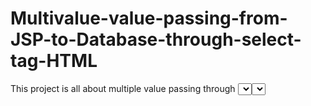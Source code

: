 # Multivalue-value-passing-from-JSP-to-Database-through-select-tag-HTML
This project is all about multiple value passing through <select> tag. Generally people used to create a <select> tag by keeping this in mind that they can pass only one single value through it.
  But this project all about multiple value passing, in this project database insertion, up-gradation and deletion properly demonestrated and well understandable for user.
